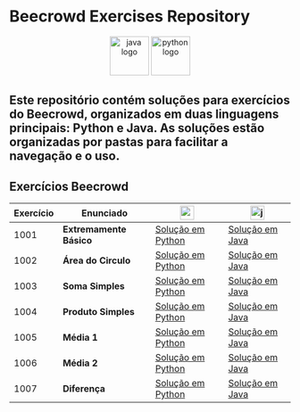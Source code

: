 # Beecrowd Exercises Repository

<p align="center">
  <img src="https://cdn.jsdelivr.net/gh/devicons/devicon/icons/java/java-original.svg" height="70" alt="java logo" />
  <img src="https://cdn.jsdelivr.net/gh/devicons/devicon/icons/python/python-original.svg" height="70" alt="python logo" />
</p>

Este repositório contém soluções para exercícios do **Beecrowd**, organizados em duas linguagens principais: **Python** e **Java**. As soluções estão organizadas por pastas para facilitar a navegação e o uso.
---

## Exercícios Beecrowd

| Exercício | Enunciado | <img src="https://cdn.jsdelivr.net/gh/devicons/devicon/icons/python/python-original.svg" height="25" alt="python logo" /> | <img src="https://cdn.jsdelivr.net/gh/devicons/devicon/icons/java/java-original.svg" height="25" alt="java logo" /> |
|-----------|-----------|--------|------|
| 1001      | **Extremamente Básico** | [Solução em Python](./python/1001%20-%20Extremamente%20Básico.py) | [Solução em Java](./java/1001%20-%20Extremamente%20Básico/Main1001.java) |
| 1002      | **Área do Circulo** | [Solução em Python](./python/1002%20-%20Área%20do%20Cículo.py) | [Solução em Java](./java/1002%20-%20Área%20do%20Cículo/Main1002.java) |
| 1003      | **Soma Simples** | [Solução em Python](./python/1003%20-%20Soma%20Simples.py) | [Solução em Java](./java/1003%20-%20Soma%20Simples/Main1003.java) |
| 1004      | **Produto Simples** | [Solução em Python](./python/1004%20-%20Produto%20Simples.py) | [Solução em Java](./java/1004%20-%20Produto%20Simples/Main1004.java) |
| 1005      | **Média 1** | [Solução em Python](./python/1005%20-%20Média%201.py) | [Solução em Java](./java/1005%20-%20Média%201/Main1005.java) |
| 1006      | **Média 2** | [Solução em Python](./python/1006%20-%20Média%202.py) | [Solução em Java](./java/1006%20-%20Média%202/Main1006.java) |
| 1007      | **Diferença** | [Solução em Python](./python/1007%20-%20Diferença.py) | [Solução em Java](./java/1007%20-%20Diferença/Main1007.java) |